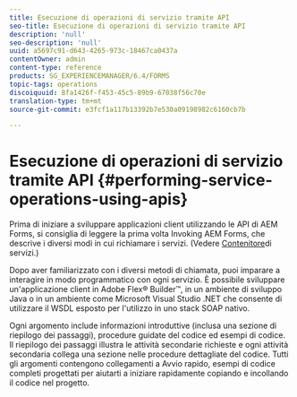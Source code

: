 ```yaml
---
title: Esecuzione di operazioni di servizio tramite API
seo-title: Esecuzione di operazioni di servizio tramite API
description: 'null'
seo-description: 'null'
uuid: a5697c91-d643-4265-973c-18467ca0437a
contentOwner: admin
content-type: reference
products: SG_EXPERIENCEMANAGER/6.4/FORMS
topic-tags: operations
discoiquuid: 8fa1426f-f453-45c5-89b9-67038f56c70e
translation-type: tm+mt
source-git-commit: e3fcf1a117b13392b7e530a09198982c6160cb7b

---
```



# Esecuzione di operazioni di servizio tramite API {#performing-service-operations-using-apis}

Prima di iniziare a sviluppare applicazioni client utilizzando le API di AEM Forms, si consiglia di leggere la prima volta Invoking AEM Forms, che descrive i diversi modi in cui richiamare i servizi. (Vedere [Contenitore](/help/forms/developing/service-container.md#service-container)di servizi.)

Dopo aver familiarizzato con i diversi metodi di chiamata, puoi imparare a interagire in modo programmatico con ogni servizio. È possibile sviluppare un&#39;applicazione client in Adobe Flex® Builder™, in un ambiente di sviluppo Java o in un ambiente come Microsoft Visual Studio .NET che consente di utilizzare il WSDL esposto per l&#39;utilizzo in uno stack SOAP nativo.

Ogni argomento include informazioni introduttive (inclusa una sezione di riepilogo dei passaggi), procedure guidate del codice ed esempi di codice. Il riepilogo dei passaggi illustra le attività secondarie richieste e ogni attività secondaria collega una sezione nelle procedure dettagliate del codice. Tutti gli argomenti contengono collegamenti a Avvio rapido, esempi di codice completi progettati per aiutarti a iniziare rapidamente copiando e incollando il codice nel progetto.
